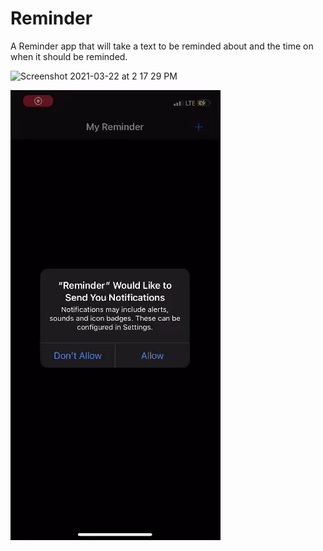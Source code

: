 # Reminder
 A Reminder app that will take a text to be reminded about and the time on when it should be reminded.
 
<img width="946" alt="Screenshot 2021-03-22 at 2 17 29 PM" src="https://user-images.githubusercontent.com/41643995/111963332-6501eb80-8b19-11eb-933d-1a6a1fbba9db.png">


![alt tag](https://github.com/banupriyam/Reminder/raw/main/walkthrough.gif)
